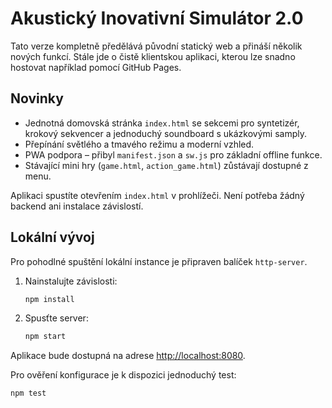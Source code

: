 # Akustický Inovativní Simulátor 2.0

Tato verze kompletně předělává původní statický web a přináší několik nových
funkcí. Stále jde o čistě klientskou aplikaci, kterou lze snadno hostovat
například pomocí GitHub Pages.

## Novinky
- Jednotná domovská stránka `index.html` se sekcemi pro syntetizér, krokový
  sekvencer a jednoduchý soundboard s ukázkovými samply.
- Přepínání světlého a tmavého režimu a moderní vzhled.
- PWA podpora – přibyl `manifest.json` a `sw.js` pro základní offline funkce.
- Stávající mini hry (`game.html`, `action_game.html`) zůstávají dostupné z menu.

Aplikaci spustíte otevřením `index.html` v prohlížeči. Není potřeba žádný
backend ani instalace závislostí.

## Lokální vývoj
Pro pohodlné spuštění lokální instance je připraven balíček `http-server`.

1. Nainstalujte závislosti:
   ```bash
   npm install
   ```
2. Spusťte server:
   ```bash
   npm start
   ```
Aplikace bude dostupná na adrese <http://localhost:8080>.

Pro ověření konfigurace je k dispozici jednoduchý test:
```bash
npm test
```
